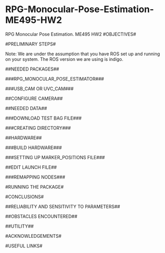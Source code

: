 RPG-Monocular-Pose-Estimation-ME495-HW2
=======================================

RPG Monocular Pose Estimation. ME495 HW2
#OBJECTIVES#


#PRELIMINARY STEPS#

Note: We are under the assumption that you have ROS set up and running on your system. The ROS version we are using is indigo.

##NEEDED PACKAGES##

###RPG_MONOCULAR_POSE_ESTIMATOR###

###USB_CAM OR UVC_CAM###

##CONFIGURE CAMERA##

##NEEDED DATA##

###DOWNLOAD TEST BAG FILE###

###CREATING DIRECTORY###

##HARDWARE##

###BUILD HARDWARE###

###SETTING UP MARKER_POSITIONS FILE###

##EDIT LAUNCH FILE##

###REMAPPING NODES###

#RUNNING THE PACKAGE#


#CONCLUSIONS#

##RELIABILITY AND SENSITIVITY TO PARAMETERS##

##OBSTACLES ENCOUNTERED##

##UTILITY##


#ACKNOWLEDGEMENTS#

#USEFUL LINKS#
